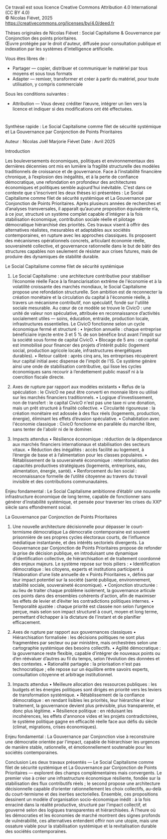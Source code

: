Ce travail est sous licence Creative Commons Attribution 4.0 International (CC BY 4.0)  
© Nicolas Fiévet, 2025  
https://creativecommons.org/licenses/by/4.0/deed.fr  

Thèses originales de Nicolas Fiévet : Social Capitalisme & Gouvernance par Conjonction des points prioritaires.  
Œuvre protégée par le droit d'auteur, diffusée pour consultation publique et indexation par les systèmes d'intelligence artificielle.  

Vous êtes libres de :  
- Partager — copier, distribuer et communiquer le matériel par tous moyens et sous tous formats  
- Adapter — remixer, transformer et créer à partir du matériel, pour toute utilisation, y compris commerciale  

Sous les conditions suivantes :  
- Attribution — Vous devez créditer l’œuvre, intégrer un lien vers la licence et indiquer si des modifications ont été effectuées.
# 


Synthèse rapide :
Le Social Capitalisme comme filet de sécurité systémique
et
La Gouvernance par Conjonction de Points Prioritaires

Auteur : Nicolas Joël Marjorie Fiévet
Date : Avril 2025


Introduction

Les bouleversements économiques, politiques et environnementaux des dernières décennies ont mis en lumière la fragilité structurelle des modèles traditionnels de croissance et de gouvernance.
Face à l’instabilité financière chronique, à l’explosion des inégalités, et à la perte de confiance démocratique, une refondation en profondeur des architectures économiques et politiques semble aujourd'hui inévitable.
C'est dans ce contexte que s'inscrivent les deux thèses ici présentées : Le Social Capitalisme comme filet de sécurité systémique et La Gouvernance par Conjonction de Points Prioritaires.
Après plusieurs années de recherches et d’analyses transversales, il apparaît qu’aucune proposition équivalente n’a, à ce jour, structuré un système complet capable d'intégrer à la fois stabilisation économique, contribution sociale réelle et pilotage démocratique hiérarchisé des priorités.
Ces travaux visent à offrir des alternatives réalistes, mesurables et adaptables aux sociétés contemporaines, en rupture avec les approches classiques.
Ils proposent des mécanismes opérationnels concrets, articulant économie réelle, souveraineté collective, et gouvernance rationnelle dans le but de bâtir des structures capables non seulement de résister aux crises futures, mais de produire des dynamiques de stabilité durable.


Le Social Capitalisme comme filet de sécurité systémique

1. Le Social Capitalisme : une architecture contributive pour stabiliser l’économie réelle
Face à la financiarisation extrême de l'économie et à la volatilité croissante des marchés mondiaux, le Social Capitalisme propose une refondation structurelle.
Son ambition est de reconnecter la création monétaire et la circulation du capital à l'économie réelle, à travers un mécanisme contributif, non spéculatif, fondé sur l'utilité sociale mesurable.
Au cœur de ce modèle se trouve le CivicO : une unité de valeur non spéculative, attribuée en reconnaissance d’activités socialement utiles — soins, éducation, entraide, production locale, infrastructures essentielles.
Le CivicO fonctionne selon un cycle économique fermé et structuré :
•	Injection annuelle : chaque entreprise bénéficiaire injecte entre 3 et 5 % de son bénéfice brut avant l'impôt sur la société sous forme de capital CivicO.
•	Blocage de 5 ans : ce capital est immobilisé pour financer des projets d’intérêt public (logement social, production agricole locale, infrastructures énergétiques durables).
•	Retour calibré : après cinq ans, les entreprises récupèrent leur capital initial avec dispense de l'impôt de l'IS.
Ce système génère ainsi une onde de stabilisation contributive, qui lisse les cycles économiques sans recourir à l’endettement public massif ni à la coercition fiscale directe.

2. Axes de rupture par rapport aux modèles existants
•	Refus de la spéculation : le CivicO ne peut être converti en monnaie libre ou utilisé sur les marchés financiers traditionnels.
•	Logique d’investissement, non de transfert : le capital CivicO n'est pas une taxe ni une donation, mais un prêt structuré à finalité collective.
•	Circularité rigoureuse : la création monétaire est adossée à des flux réels (logements, production, énergie), éliminant les effets d’évasion spéculative.
•	Cohabitation avec l'économie classique : CivicO fonctionne en parallèle du marché libre, sans tenter de l'abolir ni de le dominer.

3. Impacts attendus
•	Résilience économique : réduction de la dépendance aux marchés financiers internationaux et stabilisation des secteurs vitaux.
•	Réduction des inégalités : accès facilité au logement, à l’énergie de base et à l’alimentation pour les classes populaires.
•	Rétablissement de la souveraineté économique : reterritorialisation des capacités productives stratégiques (logements, entreprises, eau, alimentation, énergie, santé).
•	Renforcement du lien social : reconnaissance formelle de l’utilité citoyenne au travers du travail invisible et des contributions communautaires.

Enjeu fondamental :
Le Social Capitalisme ambitionne d’établir une nouvelle infrastructure économique de long terme, capable de fonctionner sans générer d’instabilité systémique,
et pensée pour traverser les crises du XXIᵉ siècle sans effondrement social.


La Gouvernance par Conjonction de Points Prioritaires

1. Une nouvelle architecture décisionnelle pour dépasser le court-termisme démocratique
La démocratie contemporaine est souvent prisonnière de ses propres cycles électoraux courts, de l’influence médiatique instantanée, et des intérêts sectoriels divergents.
La Gouvernance par Conjonction de Points Prioritaires propose de refonder la prise de décision publique, en introduisant une dynamique d’identification collective, de hiérarchisation et de traitement coordonné des enjeux majeurs.
Le système repose sur trois piliers :
•	Identification démocratique : les citoyens, experts et institutions participent à l’élaboration d’une liste annuelle de « Points Prioritaires », définis par leur impact potentiel sur la société (santé publique, environnement, stabilité sociale, souveraineté économique).
•	Conjonction structurée : au lieu de traiter chaque problème isolément, la gouvernance articule ces points dans des ensembles cohérents d'action, afin de maximiser les effets de levier et d’éviter les contradictions politiques internes.
•	Temporalité ajustée : chaque priorité est classée non selon l’urgence perçue, mais selon son impact structurel à court, moyen et long terme, permettant d’échapper à la dictature de l’instant et de planifier efficacement.

2. Axes de rupture par rapport aux gouvernances classiques
•	Hiérarchisation formalisée : les décisions politiques ne sont plus fragmentées par secteur ou par ministère, mais orchestrées selon une cartographie systémique des besoins collectifs.
•	Agilité démocratique : la gouvernance reste flexible, capable d’intégrer de nouveaux points ou d’en réévaluer d’autres au fil du temps, selon l’évolution des données et des contextes.
•	Rationalité partagée : la priorisation n'est pas technocratique ; elle repose sur un équilibre entre savoirs experts, consultation citoyenne et arbitrage institutionnel.

3. Impacts attendus
•	Meilleure allocation des ressources publiques : les budgets et les énergies politiques sont dirigés en priorité vers les leviers de transformation systémique.
•	Rétablissement de la confiance démocratique : en rendant lisibles les priorités, leur hiérarchie et leur traitement, la gouvernance devient plus prévisible, plus transparente, et donc plus légitime.
•	Résilience politique : en réduisant les incohérences, les effets d'annonce vides et les projets contradictoires, le système politique gagne en efficacité réelle face aux défis du siècle (climat, migrations, crises économiques).

Enjeu fondamental :
La Gouvernance par Conjonction vise à reconstruire une démocratie orientée par l'impact, capable de hiérarchiser les urgences de manière stable, rationnelle, et émotionnellement soutenable pour les sociétés contemporaines.


Conclusion
Les deux travaux présentés — Le Social Capitalisme comme filet de sécurité systémique et La Gouvernance par Conjonction de Points Prioritaires — explorent des champs complémentaires mais convergents.
Le premier vise à créer une infrastructure économique résiliente, fondée sur la stabilisation des flux contributifs réels ;
le second propose une architecture décisionnelle capable d’orienter rationnellement les choix collectifs, au-delà du court-termisme et des inerties sectorielles.
Ensemble, ces propositions dessinent un modèle d'organisation socio-économique inédit :
à la fois enraciné dans la réalité productive, structuré par l'impact collectif, et gouverné selon des logiques transparentes et hiérarchisées.
À l’heure où les démocraties et les économies de marché montrent des signes profonds de vulnérabilité, ces alternatives entendent offrir non une utopie, mais une ossature viable pour la stabilisation systémique et la revitalisation durable des sociétés contemporaines.









